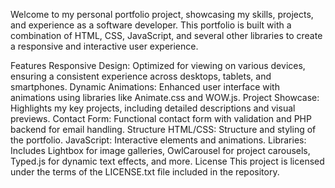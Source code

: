 Welcome to my personal portfolio project, showcasing my skills, projects, and experience as a software developer.
This portfolio is built with a combination of HTML, CSS, JavaScript, and several other libraries to create a responsive and interactive user experience.

Features
Responsive Design: Optimized for viewing on various devices, ensuring a consistent experience across desktops, tablets, and smartphones.
Dynamic Animations: Enhanced user interface with animations using libraries like Animate.css and WOW.js.
Project Showcase: Highlights my key projects, including detailed descriptions and visual previews.
Contact Form: Functional contact form with validation and PHP backend for email handling.
Structure
HTML/CSS: Structure and styling of the portfolio.
JavaScript: Interactive elements and animations.
Libraries: Includes Lightbox for image galleries, OwlCarousel for project carousels, Typed.js for dynamic text effects, and more.
License
This project is licensed under the terms of the LICENSE.txt file included in the repository.
